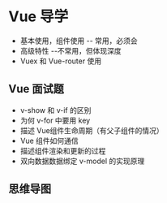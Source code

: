 # Vue 导学
- 基本使用，组件使用 -- 常用，必须会
- 高级特性 --不常用，但体现深度
- Vuex 和 Vue-router 使用

## Vue 面试题
- v-show 和 v-if 的区别
- 为何 v-for 中要用 key
- 描述 Vue组件生命周期（有父子组件的情况）
- Vue 组件如何通信
- 描述组件渲染和更新的过程
- 双向数据数据绑定 v-model 的实现原理


## 思维导图

